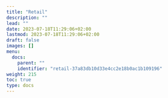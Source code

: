 ```yaml
---
title: "Retail"
description: ""
lead: ""
date: 2023-07-18T11:29:06+02:00
lastmod: 2023-07-18T11:29:06+02:00
draft: false
images: []
menu:
  docs:
    parent: ""
    identifier: "retail-37a83db10d33e4cc2e18b0ac1b109196"
weight: 215
toc: true
type: docs
---
```

